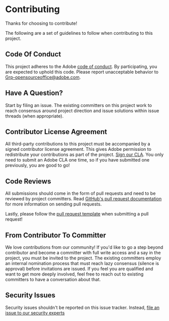 # Contributing

Thanks for choosing to contribute!

The following are a set of guidelines to follow when contributing to this project.

## Code Of Conduct

This project adheres to the Adobe [code of conduct](CODE_OF_CONDUCT.md). By participating,
you are expected to uphold this code. Please report unacceptable behavior to
[Grp-opensourceoffice@adobe.com](mailto:Grp-opensourceoffice@adobe.com).

## Have A Question?

Start by filing an issue. The existing committers on this project work to reach
consensus around project direction and issue solutions within issue threads
(when appropriate).

## Contributor License Agreement

All third-party contributions to this project must be accompanied by a signed contributor
license agreement. This gives Adobe permission to redistribute your contributions
as part of the project. [Sign our CLA](http://opensource.adobe.com/cla.html). You
only need to submit an Adobe CLA one time, so if you have submitted one previously,
you are good to go!

## Code Reviews

All submissions should come in the form of pull requests and need to be reviewed
by project committers. Read [GitHub's pull request documentation](https://help.github.com/articles/about-pull-requests/)
for more information on sending pull requests.

Lastly, please follow the [pull request template](PULL_REQUEST_TEMPLATE.md) when
submitting a pull request!

## From Contributor To Committer

We love contributions from our community! If you'd like to go a step beyond contributor
and become a committer with full write access and a say in the project, you must
be invited to the project. The existing committers employ an internal nomination
process that must reach lazy consensus (silence is approval) before invitations
are issued. If you feel you are qualified and want to get more deeply involved,
feel free to reach out to existing committers to have a conversation about that.

## Security Issues

Security issues shouldn't be reported on this issue tracker. Instead, [file an issue to our security experts](https://helpx.adobe.com/security/alertus.html)